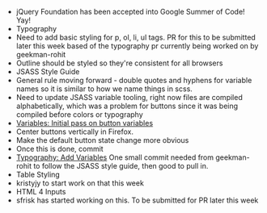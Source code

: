 * jQuery Foundation has been accepted into Google Summer of Code! Yay!
* Typography
 * Need to add basic styling for p, ol, li, ul tags.  PR for this to be submitted later this week based of the typography pr currently being worked on by geekman-rohit
* Outline should be styled so they're consistent for all browsers
* JSASS Style Guide
 * General rule moving forward - double quotes and hyphens for variable names so it is similar to how we name things in scss.
 * Need to update JSASS variable tooling, right now files are compiled alphabetically, which was a problem for buttons since it was being compiled before colors or typography
* [Variables: Initial pass on button variables ](https://github.com/jquery/css-chassis/pull/138)
 * Center buttons vertically in Firefox.
 * Make the default button state change more obvious
 * Once this is done, commit
* [Typography: Add Variables](https://github.com/jquery/css-chassis/pull/139)
 One small commit needed from geekman-rohit to follow the JSASS style guide, then good to pull in.
* Table Styling
 * kristyjy to start work on that this week
* HTML 4 Inputs
 * sfrisk has started working on this. To be submitted for PR later this week

